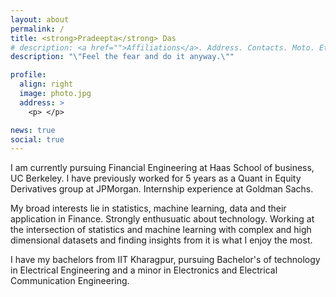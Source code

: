 ```yaml
---
layout: about
permalink: /
title: <strong>Pradeepta</strong> Das
# description: <a href="">Affiliations</a>. Address. Contacts. Moto. Etc.
description: "\"Feel the fear and do it anyway.\""

profile:
  align: right
  image: photo.jpg
  address: >
    <p> </p> 

news: true
social: true
---
```


<p>I am currently pursuing Financial Engineering at Haas School of business, UC Berkeley. I have  previously worked for 5 years as a Quant in Equity Derivatives group at JPMorgan. Internship experience at Goldman Sachs. </p>

<p>My broad interests lie in statistics, machine learning, data and their application in Finance. Strongly enthusuatic about technology. Working at the intersection of statistics and machine learning with complex and high dimensional datasets and finding insights from it is what I enjoy the most.</p>

<p> I have my bachelors from IIT Kharagpur, pursuing Bachelor's of technology in Electrical Engineering and a minor in Electronics and Electrical Communication Engineering.</p>
